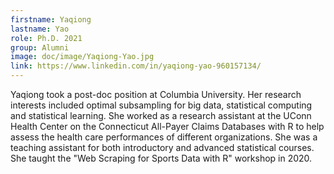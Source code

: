 ```yaml
---
firstname: Yaqiong
lastname: Yao
role: Ph.D. 2021
group: Alumni
image: doc/image/Yaqiong-Yao.jpg
link: https://www.linkedin.com/in/yaqiong-yao-960157134/
---
```


Yaqiong took a post-doc position at Columbia University. Her research
interests included optimal subsampling for big data, statistical
computing and statistical learning. She worked as a research assistant
at the UConn Health Center on the Connecticut All-Payer Claims
Databases with R to help assess the health care performances of
different organizations. She was a teaching assistant for both
introductory and advanced statistical courses. She taught the "Web
Scraping for Sports Data with R" workshop in 2020.

